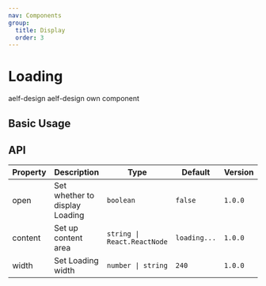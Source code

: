 ```yaml
---
nav: Components
group:
  title: Display
  order: 3
---
```


# Loading

<Badge type='success'>aelf-design</Badge> aelf-design own component

## Basic Usage

<code src="./demos/basic.tsx"></code>

## API

| Property | Description         | Type                        | Default      | Version |
| -------- | ------------------- | --------------------------- | ------------ | ------- |
| open     | Set whether to display Loading | `boolean`                   | `false`      | `1.0.0` |
| content  | Set up content area          | `string \| React.ReactNode` | `loading...` | `1.0.0` |
| width    | Set Loading width    | `number \| string`          | `240`        | `1.0.0` |
